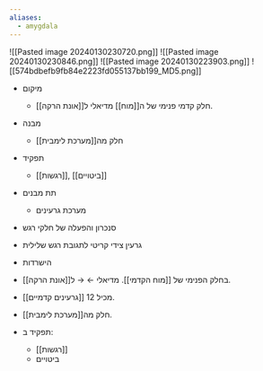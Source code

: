 ```yaml
---
aliases:
  - amygdala
---
```

![[Pasted image 20240130230720.png]]
![[Pasted image 20240130230846.png]]
![[Pasted image 20240130223903.png]]
![[574bdbefb9fb84e2223fd055137bb199_MD5.png]]
- מיקום
	- חלק קדמי פנימי של ה[[מוח]] מדיאלי ל[[אונת הרקה]].
- מבנה
	- חלק מה[[מערכת לימבית]]
- תפקיד
	- [[רגשות]], [[ביטויים]]
- תת מבנים
	- מערכת גרעינים

- סנכרון והפעלה של חלקי רגש
- גרעין צידי קריטי לתגובת רגש שלילית
- הישרדות
- בחלק הפנימי של [[מוח הקדמי]]. מדיאלי ← → ל[[אונת הרקה]].
- מכיל 12 [[גרעינים קדמיים]].
- חלק מה[[מערכת לימבית]].
- תפקיד ב:
	- [[רגשות]]
	- ביטויים